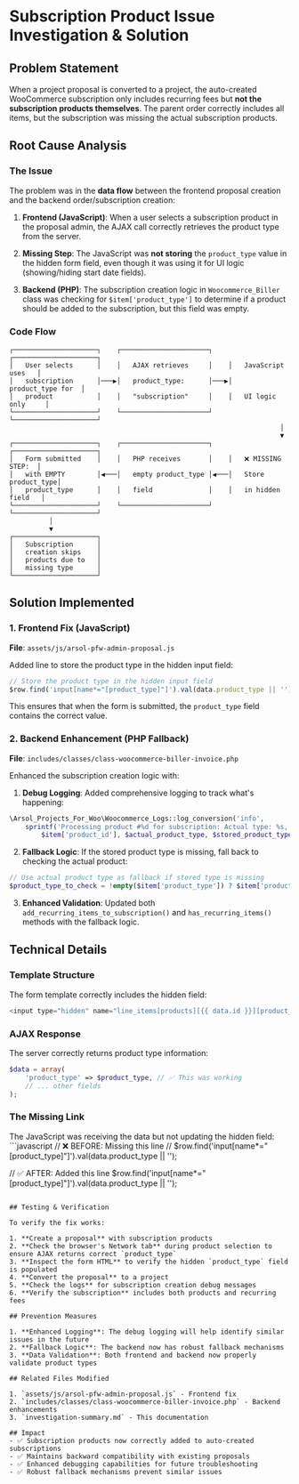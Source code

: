 # Subscription Product Issue Investigation & Solution

## Problem Statement
When a project proposal is converted to a project, the auto-created WooCommerce subscription only includes recurring fees but **not the subscription products themselves**. The parent order correctly includes all items, but the subscription was missing the actual subscription products.

## Root Cause Analysis

### The Issue
The problem was in the **data flow** between the frontend proposal creation and the backend order/subscription creation:

1. **Frontend (JavaScript)**: When a user selects a subscription product in the proposal admin, the AJAX call correctly retrieves the product type from the server.

2. **Missing Step**: The JavaScript was **not storing** the `product_type` value in the hidden form field, even though it was using it for UI logic (showing/hiding start date fields).

3. **Backend (PHP)**: The subscription creation logic in `Woocommerce_Biller` class was checking for `$item['product_type']` to determine if a product should be added to the subscription, but this field was empty.

### Code Flow
```
┌─────────────────────┐    ┌──────────────────────┐    ┌─────────────────────┐
│   User selects      │    │   AJAX retrieves     │    │   JavaScript uses   │
│   subscription      │───▶│   product_type:      │───▶│   product_type for  │
│   product           │    │   "subscription"     │    │   UI logic only     │
└─────────────────────┘    └──────────────────────┘    └─────────────────────┘
                                                                    │
                                                                    ▼
┌─────────────────────┐    ┌──────────────────────┐    ┌─────────────────────┐
│   Form submitted    │    │   PHP receives       │    │   ❌ MISSING STEP:  │
│   with EMPTY        │◀───│   empty product_type │◀───│   Store product_type│
│   product_type      │    │   field              │    │   in hidden field   │
└─────────────────────┘    └──────────────────────┘    └─────────────────────┘
          │
          ▼
┌─────────────────────┐
│   Subscription      │
│   creation skips    │
│   products due to   │
│   missing type      │
└─────────────────────┘
```

## Solution Implemented

### 1. Frontend Fix (JavaScript)
**File**: `assets/js/arsol-pfw-admin-proposal.js`

Added line to store the product type in the hidden input field:
```javascript
// Store the product type in the hidden input field
$row.find('input[name*="[product_type]"]').val(data.product_type || '');
```

This ensures that when the form is submitted, the `product_type` field contains the correct value.

### 2. Backend Enhancement (PHP Fallback)
**File**: `includes/classes/class-woocommerce-biller-invoice.php`

Enhanced the subscription creation logic with:

1. **Debug Logging**: Added comprehensive logging to track what's happening:
```php
\Arsol_Projects_For_Woo\Woocommerce_Logs::log_conversion('info', 
    sprintf('Processing product #%d for subscription: Actual type: %s, Stored type: %s', 
        $item['product_id'], $actual_product_type, $stored_product_type));
```

2. **Fallback Logic**: If the stored product type is missing, fall back to checking the actual product:
```php
// Use actual product type as fallback if stored type is missing
$product_type_to_check = !empty($item['product_type']) ? $item['product_type'] : $actual_product_type;
```

3. **Enhanced Validation**: Updated both `add_recurring_items_to_subscription()` and `has_recurring_items()` methods with the fallback logic.

## Technical Details

### Template Structure
The form template correctly includes the hidden field:
```php
<input type="hidden" name="line_items[products][{{ data.id }}][product_type]" value="{{ data.product_type || '' }}">
```

### AJAX Response
The server correctly returns product type information:
```php
$data = array(
    'product_type' => $product_type, // ✅ This was working
    // ... other fields
);
```

### The Missing Link
The JavaScript was receiving the data but not updating the hidden field:
    ```javascript
// ❌ BEFORE: Missing this line
// $row.find('input[name*="[product_type]"]').val(data.product_type || '');

// ✅ AFTER: Added this line
$row.find('input[name*="[product_type]"]').val(data.product_type || '');
```

## Testing & Verification

To verify the fix works:

1. **Create a proposal** with subscription products
2. **Check the browser's Network tab** during product selection to ensure AJAX returns correct `product_type`
3. **Inspect the form HTML** to verify the hidden `product_type` field is populated
4. **Convert the proposal** to a project
5. **Check the logs** for subscription creation debug messages
6. **Verify the subscription** includes both products and recurring fees

## Prevention Measures

1. **Enhanced Logging**: The debug logging will help identify similar issues in the future
2. **Fallback Logic**: The backend now has robust fallback mechanisms
3. **Data Validation**: Both frontend and backend now properly validate product types

## Related Files Modified

1. `assets/js/arsol-pfw-admin-proposal.js` - Frontend fix
2. `includes/classes/class-woocommerce-biller-invoice.php` - Backend enhancements
3. `investigation-summary.md` - This documentation

## Impact
- ✅ Subscription products now correctly added to auto-created subscriptions
- ✅ Maintains backward compatibility with existing proposals
- ✅ Enhanced debugging capabilities for future troubleshooting
- ✅ Robust fallback mechanisms prevent similar issues 